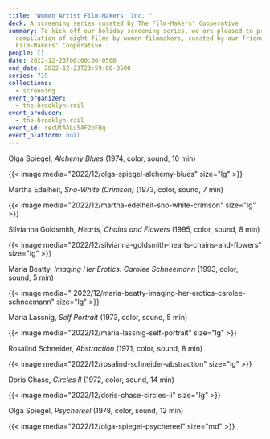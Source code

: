 ```yaml
---
title: "Women Artist Film-Makers' Inc. "
deck: A screening series curated by The Film-Makers' Cooperative
summary: To kick off our holiday screening series, we are pleased to present a
  compilation of eight films by women filmmakers, curated by our friends at The
  Film-Makers' Cooperative.
people: []
date: 2022-12-23T00:00:00-0500
end_date: 2022-12-23T23:59:00-0500
series: 719
collections:
  - screening
event_organizer:
  - the-brooklyn-rail
event_producer:
  - the-brooklyn-rail
event_id: recUtAALu5AF2bFQq
event_platform: null
---
```

Olga Spiegel, *Alchemy Blues* (1974, color, sound, 10 min)

{{< image media="2022/12/olga-spiegel-alchemy-blues" size="lg" >}}

Martha Edelheit, *Sno-White (Crimson)* (1973, color, sound, 7 min)

{{< image media="2022/12/martha-edelheit-sno-white-crimson" size="lg" >}}

Silvianna Goldsmith, *Hearts, Chains and Flowers* (1995, color, sound, 8 min)

{{< image media="2022/12/silvianna-goldsmith-hearts-chains-and-flowers" size="lg" >}}

Maria Beatty, *Imaging Her Erotics: Carolee Schneemann* (1993, color, sound, 5 min)

{{< image media=" 2022/12/maria-beatty-imaging-her-erotics-carolee-schneemann" size="lg" >}}

Maria Lassnig, *Self Portrait* (1973, color, sound, 5 min)

{{< image media="2022/12/maria-lassnig-self-portrait" size="lg" >}}

Rosalind Schneider, *Abstraction* (1971, color, sound, 8 min)

{{< image media="2022/12/rosalind-schneider-abstraction" size="lg" >}}

Doris Chase, *Circles II* (1972, color, sound, 14 min)

{{< image media="2022/12/doris-chase-circles-ii" size="lg" >}}

Olga Spiegel, *Psychereel* (1978, color, sound, 12 min)

{{< image media="2022/12/olga-spiegel-psychereel" size="md" >}}